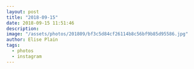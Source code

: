 ```yaml
---
layout: post
title: "2018-09-15"
date: 2018-09-15 11:51:46
description: 
image: "/assets/photos/201809/bf3c5d84cf26114b8c56bf9b85d95586.jpg"
author: Elise Plain
tags: 
  - photos
  - instagram
---
```



<p></p>
